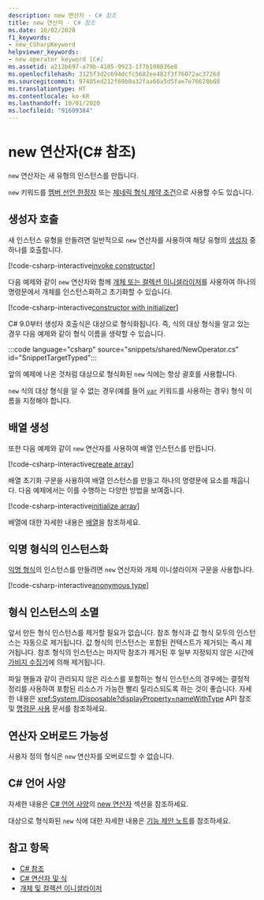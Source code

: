 ```yaml
---
description: new 연산자 - C# 참조
title: new 연산자 - C# 참조
ms.date: 10/02/2020
f1_keywords:
- new_CSharpKeyword
helpviewer_keywords:
- new operator keyword [C#]
ms.assetid: a212b697-a79b-4105-9923-1f7b108036e8
ms.openlocfilehash: 3125f3d2c694dcfc5682ee482f3f76072ac3726d
ms.sourcegitcommit: 97405ed212f69b0a32faa66a5d5fae7e76628b68
ms.translationtype: HT
ms.contentlocale: ko-KR
ms.lasthandoff: 10/01/2020
ms.locfileid: "91609384"
---
```

# <a name="new-operator-c-reference"></a>new 연산자(C# 참조)

`new` 연산자는 새 유형의 인스턴스를 만듭니다.

`new` 키워드를 [멤버 선언 한정자](../keywords/new-modifier.md) 또는 [제네릭 형식 제약 조건](../keywords/new-constraint.md)으로 사용할 수도 있습니다.

## <a name="constructor-invocation"></a>생성자 호출

새 인스턴스 유형을 만들려면 일반적으로 `new` 연산자를 사용하여 해당 유형의 [생성자](../../programming-guide/classes-and-structs/constructors.md) 중 하나를 호출합니다.

[!code-csharp-interactive[invoke constructor](snippets/shared/NewOperator.cs#Constructor)]

다음 예제와 같이 `new` 연산자와 함께 [개체 또는 컬렉션 이니셜라이저](../../programming-guide/classes-and-structs/object-and-collection-initializers.md)를 사용하여 하나의 명령문에서 개체를 인스턴스화하고 초기화할 수 있습니다.

[!code-csharp-interactive[constructor with initializer](snippets/shared/NewOperator.cs#ConstructorWithInitializer)]

C# 9.0부터 생성자 호출식은 대상으로 형식화됩니다. 즉, 식의 대상 형식을 알고 있는 경우 다음 예제와 같이 형식 이름을 생략할 수 있습니다.

:::code language="csharp" source="snippets/shared/NewOperator.cs" id="SnippetTargetTyped":::

앞의 예제에 나온 것처럼 대상으로 형식화된 `new` 식에는 항상 괄호를 사용합니다.

`new` 식의 대상 형식을 알 수 없는 경우(예를 들어 [`var`](../keywords/var.md) 키워드를 사용하는 경우) 형식 이름을 지정해야 합니다.

## <a name="array-creation"></a>배열 생성

또한 다음 예제와 같이 `new` 연산자를 사용하여 배열 인스턴스를 만듭니다.

[!code-csharp-interactive[create array](snippets/shared/NewOperator.cs#Array)]

배열 초기화 구문을 사용하여 배열 인스턴스를 만들고 하나의 명령문에 요소를 채웁니다. 다음 예제에서는 이를 수행하는 다양한 방법을 보여줍니다.

[!code-csharp-interactive[initialize array](snippets/shared/NewOperator.cs#ArrayInitialization)]

배열에 대한 자세한 내용은 [배열](../../programming-guide/arrays/index.md)을 참조하세요.

## <a name="instantiation-of-anonymous-types"></a>익명 형식의 인스턴스화

[익명 형식](../../programming-guide/classes-and-structs/anonymous-types.md)의 인스턴스를 만들려면 `new` 연산자와 개체 이니셜라이저 구문을 사용합니다.

[!code-csharp-interactive[anonymous type](snippets/shared/NewOperator.cs#AnonymousType)]

## <a name="destruction-of-type-instances"></a>형식 인스턴스의 소멸

앞서 만든 형식 인스턴스를 제거할 필요가 없습니다. 참조 형식과 값 형식 모두의 인스턴스는 자동으로 제거됩니다. 값 형식의 인스턴스는 포함된 컨텍스트가 제거되는 즉시 제거됩니다. 참조 형식의 인스턴스는 마지막 참조가 제거된 후 일부 지정되지 않은 시간에 [가비지 수집기](../../../standard/garbage-collection/index.md)에 의해 제거됩니다.

파일 핸들과 같이 관리되지 않은 리소스를 포함하는 형식 인스턴스의 경우에는 결정적 정리를 사용하여 포함된 리소스가 가능한 빨리 릴리스되도록 하는 것이 좋습니다. 자세한 내용은 <xref:System.IDisposable?displayProperty=nameWithType> API 참조 및 [명령문 사용](../keywords/using-statement.md) 문서를 참조하세요.

## <a name="operator-overloadability"></a>연산자 오버로드 가능성

사용자 정의 형식은 `new` 연산자를 오버로드할 수 없습니다.

## <a name="c-language-specification"></a>C# 언어 사양

자세한 내용은 [C# 언어 사양](~/_csharplang/spec/introduction.md)의 [new 연산자](~/_csharplang/spec/expressions.md#the-new-operator) 섹션을 참조하세요.

대상으로 형식화된 `new` 식에 대한 자세한 내용은 [기능 제안 노트](~/_csharplang/proposals/csharp-9.0/target-typed-new.md)를 참조하세요.

## <a name="see-also"></a>참고 항목

- [C# 참조](../index.md)
- [C# 연산자 및 식](index.md)
- [개체 및 컬렉션 이니셜라이저](../../programming-guide/classes-and-structs/object-and-collection-initializers.md)
